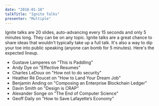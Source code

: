 ```yaml
---
date: "2018-01-10"
talkTitle: "Ignite Talks"
presenter: "Multiple"
---
```


Ignite talks are 20 slides, auto-advancing every 15 seconds and only 5 minutes long. They can be on any topic. Ignite talks are a great chance to share ideas that wouldn't typically take up a full talk. It's also a way to dip your toe into public speaking (anyone can bomb for 5 minutes). Here's the expected lineup.

- Gustave Lamperes on "This is Paddling"
- Andy Dye on "Effective Resumes"
- Charles LeDoux on "How not to do security"
- Heather Ré Doucet on "How to Land Your Dream Job"
- Benjamin Anding on "Composing an Enterprise Blockchain Ledger"
- Davin Smith on "Design is CRAP"
- Alexander Songe on "The End of Computer Science"
- Geoff Daily on "How to Save Lafayette’s Economy"
